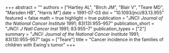 +++
abstract = ""
authors = ["Hartley AL", "Birch JM", "Blair V", "Teare MD", "Marsden HB", "Harris M"]
date = 1991-07-03
doi = "10.1093/jnci/83.13.955"
featured = false
math = true
highlight = true
publication = "*JNCI: Journal of the National Cancer Institute* 1991; 83(13):955–957"
publication_short = "*JNCI: J Natl Cancer Inst* 1991; 83:955–7"
publication_types = ["2"]
summary = "*JNCI: Journal of the National Cancer Institute* 1991; 83(13):955–957"
tags = ["Teare"]
title = "Cancer incidence in the families of children with Ewing's tumor"
+++
